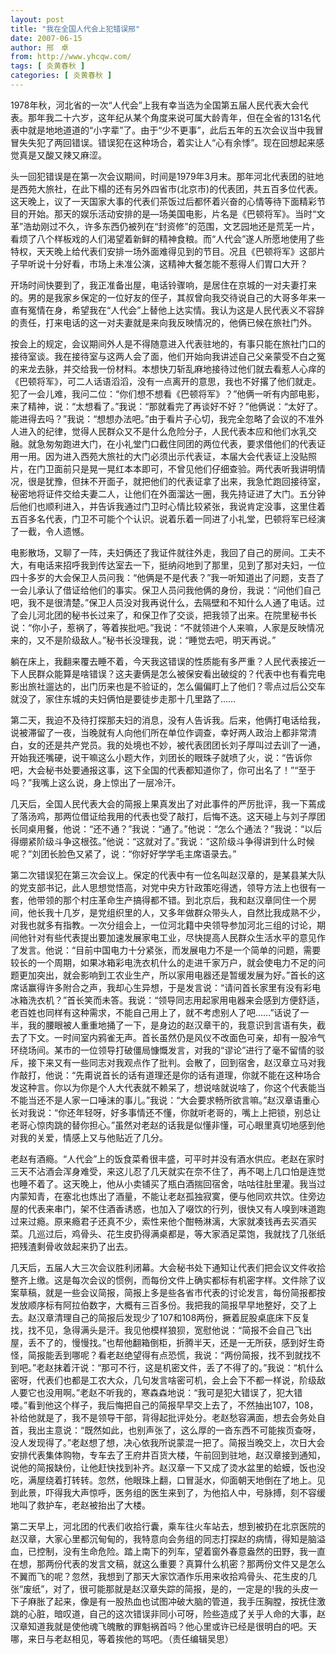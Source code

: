 ```yaml
---
layout: post
title: "我在全国人代会上犯错误邢"
date: 2007-06-15
author: 邢　卓
from: http://www.yhcqw.com/
tags: [ 炎黄春秋 ]
categories: [ 炎黄春秋 ]
---
```





1978年秋，河北省的一次“人代会”上我有幸当选为全国第五届人民代表大会代表。那年我二十六岁，这年纪从某个角度来说可属大龄青年，但在全省的131名代表中就是地地道道的“小字辈”了。由于“少不更事”，此后五年的五次会议当中我冒冒失失犯了两回错误。错误犯在这种场合，着实让人“心有余悸”。现在回想起来感觉真是又酸又辣又麻涩。


头一回犯错误是在第一次会议期间，时间是1979年3月末。那年河北代表团的驻地是西苑大旅社，在此下榻的还有另外四省市(北京市)的代表团，共五百多位代表。这天晚上，议了一天国家大事的代表们茶饭过后都怀着兴奋的心情等待下面精彩节目的开始。那天的娱乐活动安排的是—场美国电影，片名是《巴顿将军》。当时“文革”浩劫刚过不久，许多东西仍被列在“封资修”的范围，文艺园地还是荒芜一片，看烦了八个样板戏的人们渴望着新鲜的精神食粮。而“人代会”遂人所愿地使用了些特权，天天晚上给代表们安排一场外面难得见到的节目。况且《巴顿将军》这部片子早听说十分好看，市场上未准公演，这精神大餐怎能不惹得人们胃口大开？


开场时间快要到了，我正准备出屋，电话铃骤响，是居住在京城的一对夫妻打来的。男的是我家乡保定的一位好友的侄子，其叔曾向我交待说自己的大哥多年来一直有冤情在身，希望我在“人代会”上替他上达实情。我认为这是人民代表义不容辞的责任，打来电话的这一对夫妻就是来向我反映情况的，他俩已候在旅社门外。


按会上的规定，会议期间外人是不得随意进入代表驻地的，有事只能在旅社门口的接待室谈。我在接待室与这两人会了面，他们开始向我讲述自己父亲蒙受不白之冤的来龙去脉，并交给我一份材料。本想快刀斩乱麻地接待过他们就去看惹人心痒的《巴顿将军》，可二人话语滔滔，没有一点离开的意思，我也不好撂了他们就走。犯了一会儿难，我问二位：“你们想不想看《巴顿将军》？”他俩一听有内部电影，来了精神，说：“太想看了。”我说：“那就看完了再谈好不好？”他俩说：“太好了。能进得去吗？”我说：“想想办法吧。”由于看片子心切，我完全忽略了会议的不准外人进入的纪律，觉得人民群众又不是什么危险分子，人民代表本应和他们水乳交融。就急匆匆跑进大门，在小礼堂门口截住同团的两位代表，要求借他们的代表证用一用。因为进入西苑大旅社的大门必须出示代表证，本届大会代表证上没贴照片，在门卫面前只是晃一晃红本本即可，不曾见他们仔细查验。两代表听我讲明情况，很是犹豫，但抹不开面子，就把他们的代表证拿了出来，我急忙跑回接待室，秘密地将证件交给夫妻二人，让他们在外面溜达一圈，我先持证进了大门。五分钟后他们也顺利进入，并告诉我通过门卫时心情比较紧张，我说肯定没事，这里住着五百多名代表，门卫不可能个个认识。说着乐着一同进了小礼堂，巴顿将军已经演了一截，令人遗憾。


电影散场，又聊了一阵，夫妇俩还了我证件就往外走，我回了自己的房间。工夫不大，有电话来招呼我到传达室去一下，挺纳闷地到了那里，见到了那对夫妇，一位四十多岁的大会保卫人员问我：“他俩是不是代表？”我一听知道出了问题，支吾了一会儿承认了借证给他们的事实。保卫人员问我他俩的身份，我说：“问他们自己吧，我不是很清楚。”保卫人员没对我再说什么，去隔壁和不知什么人通了电话。过了会儿河北团的秘书长过来了，和保卫作了交谈，把我领了出来。在院里秘书长说：“你小子，惹祸了，等着挨批吧。”我说：“不就领进个人来嘛，人家是反映情况来的，又不是阶级敌人。”秘书长没理我，说：“睡觉去吧，明天再说。”


躺在床上，我翻来覆去睡不着，今天我这错误的性质能有多严重？人民代表接近一下人民群众能算是啥错误？这夫妻俩是怎么被保安看出破绽的？代表中也有看完电影出旅社遛达的，出门历来也是不验证的，怎么偏偏盯上了他们？零点过后公交车就没了，家住东城的夫妇俩怕是要徒步走那十几里路了……


第二天，我迫不及待打探那夫妇的消息，没有人告诉我。后来，他俩打电话给我，说被滞留了一夜，当晚就有人向他们所在单位作调查，幸好两人政治上都非常清白，女的还是共产党员。我的处境也不妙，被代表团团长刘子厚叫过去训了一通，开始我还嘴硬，说干嘛这么小题大作，刘团长的眼珠子就喷了火，说：“告诉你吧，大会秘书处要通报这事，这下全国的代表都知道你了，你可出名了！”“至于吗？”我嘴上这么说，身上惊出了一层冷汗。


几天后，全国人民代表大会的简报上果真发出了对此事件的严厉批评，我一下蔫成了落汤鸡，那两位借证给我用的代表也受了敲打，后悔不迭。这天碰上与刘子厚团长同桌用餐，他说：“还不通？”我说：“通了。”他说：“怎么个通法？”我说：“以后得绷紧阶级斗争这根弦。”他说：“这就对了。”我说：“这阶级斗争得讲到什么时候呢？”刘团长脸色又紧了，说：“你好好学学毛主席语录去。”


第二次错误犯在第三次会议上。保定的代表中有一位名叫赵汉章的，是某县某大队的党支部书记，此人思想觉悟高，对党中央方针政策吃得透，领导方法上也很有一套，他带领的那个村庄革命生产搞得都不错。到北京后，我和赵汉章同住一个房间，他长我十几岁，是党组织里的人，又多年做群众带头人，自然比我成熟不少，对我也就多有指教。一次分组会上，一位河北籍中央领导参加河北三组的讨论，期间他针对有些代表提出要加速发展家电工业，尽快提高人民群众生活水平的意见作了发言。他说：“目前中国电力十分紧张，而发展电力不是一个简单的问题，需要较长的一个周期，如果冰箱彩电洗衣机什么的走进千家万户，就会使电力不足的问题更加突出，就会影响到工农业生产，所以家用电器还是暂缓发展为好。”首长的这席话赢得许多附合之声，我却心生异想，于是发言说：“请问首长家里有没有彩电冰箱洗衣机？”首长笑而未答。我说：“领导同志用起家用电器来会感到方便舒适，老百姓也同样有这种需求，不能自己用上了，就不考虑别人了吧……”话说了一半，我的腰眼被人重重地捅了一下，是身边的赵汉章干的，我意识到言语有失，截去了下文。一时间室内鸦雀无声。首长虽然仍是风仪不改面色可亲，却有一股冷气环绕场间。某市的一位领导打破僵局慷慨发言，对我的“谬论”进行了毫不留情的驳斥，接下来又有一些同志对我观点作了批判。会散了，回到宿舍，赵汉章立马对我作敲打，他说：“先甭说首长的话有道理还是你的话有道理，你就不能在这种场合发这种言。你以为你是个人大代表就不赖呆了，想说啥就说啥了，你这个代表能当不能当还不是人家一口唾沫的事儿。”我说：“大会要求畅所欲言嘛。”赵汉章语重心长对我说：“你还年轻呀，好多事情还不懂，你就听老哥的，嘴上上把锁，别总让老哥心惊肉跳的替你担心。”虽然对老赵的话我是似懂非懂，可心眼里真切地感到他对我的关爱，情感上又与他贴近了几分。


老赵有酒瘾。“人代会”上的饭食菜肴很丰盛，可平时并没有酒水供应。老赵在家时三天不沾酒会浑身难受，来这儿忍了几天就实在奈不住了，再不喝上几口怕是连觉也睡不着了。这天晚上，他从小卖铺买了瓶白酒揣回宿舍，咕咕往肚里灌。我当过内蒙知青，在塞北也炼出了酒量，不能让老赵孤独寂寞，便与他同欢共饮。住旁边屋的代表来串门，架不住酒香诱惑，也加入了啜饮的行列，很快又有人嗅到味道跑过来过瘾。原来瘾君子还真不少，索性来他个酣畅淋漓，大家就凑钱再去买酒买菜。几巡过后，鸡骨头、花生皮扔得满桌都是，等大家酒足菜饱，我就找了几张纸把残渣剩骨收敛起来扔了出去。


几天后，五届人大三次会议胜利闭幕。大会秘书处下通知让代表们把会议文件收拾整齐上缴。这是每次会议的惯例，而每份文件上确实都标有机密字样。文件除了议案草稿，就是一些会议简报，简报上多是些各省市代表的讨论发言，每份简报都按发放顺序标有阿拉伯数字，大概有三百多份。我把我的简报早早地整好，交了上去。赵汉章清理自己的简报后发现少了107和108两份，撅着屁股桌底床下反复找，找不见，急得满头是汗。我见他模样狼狈，宽慰他说：“简报不会自己飞出屋，丢不了的，慢慢找。”也帮他翻箱倒柜，折腾半天，还是一无所获，感到好生奇怪，简报能丢到哪呢？看老赵绝望得有点恐慌，我说：“两份简报，找不到就找不到吧。”老赵抹着汗说：“那可不行，这是机密文件，丢了不得了的。”我说：“机什么密呀，代表们也都是工农大众，几句发言啥密可机，会上会下不都一样说，阶级敌人要它也没用啊。”老赵不听我的，寒森森地说：“我可是犯大错误了，犯大错喽。”看到他这个样子，我后悔把自己的简报早早交上去了，不然抽出107，108，补给他就是了，我不是领导干部，背得起批评处分。老赵愁容满面，想去会务处自首，我出主意说：“既然如此，也别声张了，这么厚的一沓东西不可能挨页查呀，没人发现得了。”老赵想了想，决心依我所说蒙混一把了。简报当晚交上，次日大会安排代表集体购物，专车去了王府井百货大楼，午前回到驻地，赵汉章接到通知，说他的简报缺份，让他赶快找到补齐。赵汉章一下又成了烫水盆里的蛤蟆，饭也没吃，满屋绕着打转转。忽然，他眼珠上翻，口冒涎水，仰面朝天地倒在了地上。见到此景，吓得我大声惊呼，医务组的医生来到了，为他掐人中，号脉搏，刻不容缓地叫了救护车，老赵被抬出了大楼。


第二天早上，河北团的代表们收拾行囊，乘车往火车站去，想到被扔在北京医院的赵汉章，大家心里都沉甸甸的，我特意向会务组的同志打探赵的病情，得知是脑溢血，已控制，没有生命危险。踏上南下的列车，望着窗外春意盎然的田野，我一直在想，那两份代表的发言文稿，就这么重要？真算什么机密？那两份文件又是怎么不翼而飞的呢？忽然，我想到了那天大家饮酒作乐用来收拾鸡骨头、花生皮的几张“废纸”，对了，很可能那就是赵汉章失踪的简报，是的，一定是的!我的头皮一下子麻胀了起来，像是有一股热血也试图冲破大脑的管道，我手压胸膛，按抚住激跳的心脏，暗叹道，自己的这次错误非同小可呀，险些造成了关乎人命的大事，赵汉章知道我就是使他魂飞魄散的罪魁祸首吗？他心里或许已经是很明白的吧。天哪，来日与老赵相见，等着挨他的骂吧。（责任编辑吴思）


